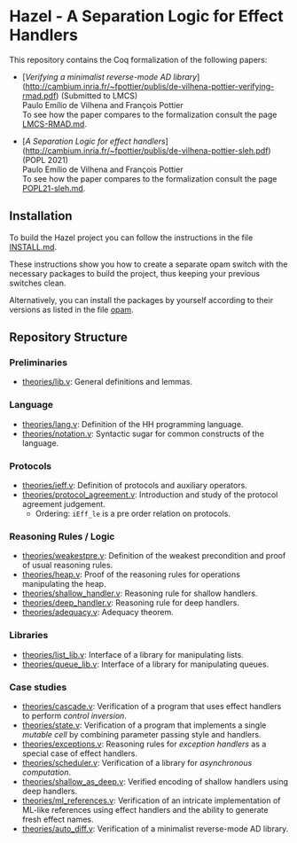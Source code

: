 # Hazel - A Separation Logic for Effect Handlers

This repository contains the Coq formalization of the following papers:

- [*Verifying a minimalist reverse-mode AD library*]
  (http://cambium.inria.fr/~fpottier/publis/de-vilhena-pottier-verifying-rmad.pdf) (Submitted to LMCS)  
  Paulo Emílio de Vilhena and François Pottier  
  To see how the paper compares to the
  formalization consult the page [LMCS-RMAD.md](papers/LMCS-RMAD.md).

- [*A Separation Logic for effect handlers*]
  (http://cambium.inria.fr/~fpottier/publis/de-vilhena-pottier-sleh.pdf) (POPL 2021)  
  Paulo Emílio de Vilhena and François Pottier  
  To see how the paper compares to the
  formalization consult the page [POPL21-sleh.md](papers/POPL21-sleh.md).


## Installation

To build the Hazel project you can follow the
instructions in the file [INSTALL.md](../INSTALL.md).

These instructions show you how to create a separate opam switch with the
necessary packages to build the project, thus keeping your previous
switches clean.

Alternatively, you can install the packages by yourself
according to their versions as listed in the file [opam](../opam).


## Repository Structure

### Preliminaries

 - [theories/lib.v](theories/lib.v): General definitions and lemmas.

### Language

 - [theories/lang.v](theories/lang.v): Definition of the HH programming language.
 - [theories/notation.v](theories/notation.v): Syntactic sugar for common
   constructs of the language.

### Protocols

 - [theories/ieff.v](theories/ieff.v): Definition of protocols and
   auxiliary operators.
 - [theories/protocol_agreement.v](theories/protocol_agreement.v): Introduction and
   study of the protocol agreement judgement.
   + Ordering: `iEff_le` is a pre order relation on protocols.

### Reasoning Rules / Logic

 - [theories/weakestpre.v](theories/weakestpre.v): Definition of the weakest
   precondition and proof of usual reasoning rules.
 - [theories/heap.v](theories/heap.v): Proof of the reasoning rules for
   operations manipulating the heap.
 - [theories/shallow_handler.v](theories/shallow_handler.v): Reasoning rule for shallow handlers.
 - [theories/deep_handler.v](theories/deep_handler.v): Reasoning rule for deep handlers.
 - [theories/adequacy.v](theories/adequacy.v): Adequacy theorem.

### Libraries

 - [theories/list_lib.v](theories/list_lib.v): Interface of a library for
   manipulating lists.
 - [theories/queue_lib.v](theories/queue_lib.v): Interface of a library for
    manipulating queues.

### Case studies

 - [theories/cascade.v](theories/cascade.v): Verification of a program that
   uses effect handlers to perform *control inversion*.
 - [theories/state.v](theories/state.v): Verification of a program that
   implements a single *mutable cell* by combining parameter passing style
   and handlers.
 - [theories/exceptions.v](theories/exceptions.v): Reasoning rules for
   *exception handlers* as a special case of effect handlers.
 - [theories/scheduler.v](theories/scheduler.v): Verification of a library for
   *asynchronous computation*.
 - [theories/shallow_as_deep.v](theories/shallow_as_deep.v): Verified encoding
   of shallow handlers using deep handlers.
 - [theories/ml_references.v](theories/ml_references.v): Verification of an
   intricate implementation of ML-like references using effect handlers and
   the ability to generate fresh effect names.
 - [theories/auto_diff.v](theories/auto_diff.v): Verification of a
   minimalist reverse-mode AD library.
